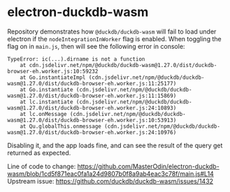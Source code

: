 # electron-duckdb-wasm

Repository demonstrates how `@duckdb/duckdb-wasm` will fail to load under electron
if the `nodeIntegrationInWorker` flag is enabled. When toggling the flag on in
`main.js`, then will see the following error in console:

```
TypeError: ic(...).dirname is not a function
    at cdn.jsdelivr.net/npm/@duckdb/duckdb-wasm@1.27.0/dist/duckdb-browser-eh.worker.js:10:59232
    at Go.instantiateImpl (cdn.jsdelivr.net/npm/@duckdb/duckdb-wasm@1.27.0/dist/duckdb-browser-eh.worker.js:11:25177)
    at Go.instantiate (cdn.jsdelivr.net/npm/@duckdb/duckdb-wasm@1.27.0/dist/duckdb-browser-eh.worker.js:11:15869)
    at lc.instantiate (cdn.jsdelivr.net/npm/@duckdb/duckdb-wasm@1.27.0/dist/duckdb-browser-eh.worker.js:24:10893)
    at lc.onMessage (cdn.jsdelivr.net/npm/@duckdb/duckdb-wasm@1.27.0/dist/duckdb-browser-eh.worker.js:10:53913)
    at Qu.globalThis.onmessage (cdn.jsdelivr.net/npm/@duckdb/duckdb-wasm@1.27.0/dist/duckdb-browser-eh.worker.js:24:10976)
```

Disabling it, and the app loads fine, and can see the result of the query get
returned as expected.

Line of code to change: https://github.com/MasterOdin/electron-duckdb-wasm/blob/1cd5f871eac0fa1a24d9807b0f8a9ab4eac3c78f/main.js#L14
Upstream issue: https://github.com/duckdb/duckdb-wasm/issues/1432
